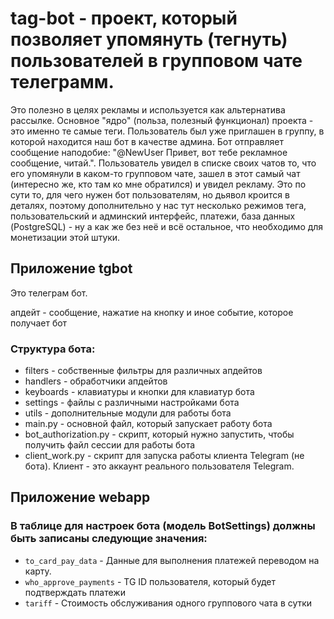 # tag-bot - проект, который позволяет упомянуть (тегнуть) пользователей в групповом чате телеграмм.
Это полезно в целях рекламы и используется как альтернатива рассылке. Основное "ядро" (польза, полезный функционал) проекта - это именно те самые теги. Пользователь был уже приглашен в группу, в которой находится наш бот в качестве админа. Бот отправляет сообщение наподобие: "@NewUser Привет, вот тебе рекламное сообщение, читай.". Пользователь увидел в списке своих чатов то, что его упомянули в каком-то групповом чате, зашел в этот самый чат (интересно же, кто там ко мне обратился) и увидел рекламу. Это по сути то, для чего нужен бот пользователям, но дьявол кроится в деталях, поэтому дополнительно у нас тут несколько режимов тега, пользовательский и админский интерфейс, платежи, база данных (PostgreSQL) - ну а как же без неё и всё остальное, что необходимо для монетизации этой штуки.

## Приложение tgbot
Это телеграм бот.

апдейт - сообщение, нажатие на кнопку и иное событие, которое получает бот

### Структура бота:
* filters - собственные фильтры для различных апдейтов
* handlers - обработчики апдейтов
* keyboards - клавиатуры и кнопки для клавиатур бота
* settings - файлы с различными настройками бота
* utils - дополнительные модули для работы бота
* main.py - основной файл, который запускает работу бота 
* bot_authorization.py - скрипт, который нужно запустить, чтобы получить файл сессии для работы бота
* client_work.py - скрипт для запуска работы клиента Telegram (не бота). Клиент - это аккаунт реального пользователя Telegram.

## Приложение webapp

### В таблице для настроек бота (модель BotSettings) должны быть записаны следующие значения:
* ```to_card_pay_data``` - Данные для выполнения платежей переводом на карту.
* ```who_approve_payments``` - TG ID пользователя, который будет подтверждать платежи
* ```tariff``` - Стоимость обслуживания одного группового чата в сутки
